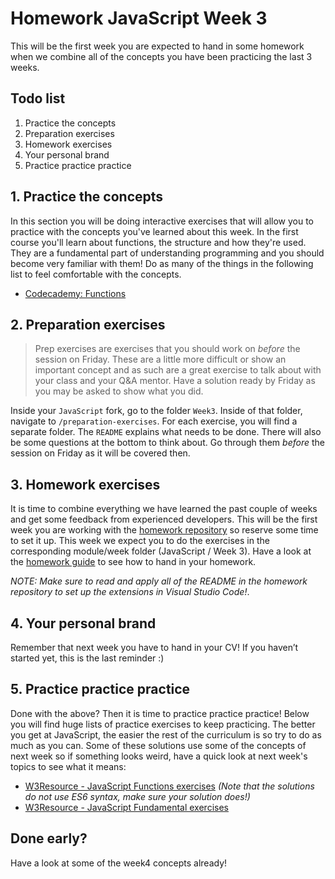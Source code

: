 # Homework JavaScript Week 3

This will be the first week you are expected to hand in some homework when we combine all of the concepts you have been practicing the last 3 weeks.

## **Todo list**

1. Practice the concepts
2. Preparation exercises
3. Homework exercises
4. Your personal brand
5. Practice practice practice

## **1. Practice the concepts**

In this section you will be doing interactive exercises that will allow you to practice with the concepts you've learned about this week. In the first course you'll learn about functions, the structure and how they're used. They are a fundamental part of understanding programming and you should become very familiar with them! Do as many of the things in the following list to feel comfortable with the concepts.

- [Codecademy: Functions ](https://www.codecademy.com/courses/introduction-to-javascript/lessons/functions)

## **2. Preparation exercises**

> Prep exercises are exercises that you should work on _before_ the session on Friday. These are a little more difficult or show an important concept and as such are a great exercise to talk about with your class and your Q&A mentor. Have a solution ready by Friday as you may be asked to show what you did.

Inside your `JavaScript` fork, go to the folder `Week3`. Inside of that folder, navigate to `/preparation-exercises`. For each exercise, you will find a separate folder. The `README` explains what needs to be done. There will also be some questions at the bottom to think about. Go through them _before_ the session on Friday as it will be covered then.

## **3. Homework exercises**

It is time to combine everything we have learned the past couple of weeks and get some feedback from experienced developers. This will be the first week you are working with the [homework repository](https://github.com/Pixel-To-Code-Studio/Homework/blob/main/README.md) so reserve some time to set it up. This week we expect you to do the exercises in the corresponding module/week folder (JavaScript / Week 3). Have a look at the [homework guide](https://github.com/Pixel-To-Code-Studio/JavaScript/blob/main/hand-in-homework-guide.md) to see how to hand in your homework.

_NOTE: Make sure to read and apply all of the README in the homework repository to set up the extensions in Visual Studio Code!_.

## **4. Your personal brand**

Remember that next week you have to hand in your CV! If you haven’t started yet, this is the last reminder :)

## **5. Practice practice practice**

Done with the above? Then it is time to practice practice practice! Below you will find huge lists of practice exercises to keep practicing. The better you get at JavaScript, the easier the rest of the curriculum is so try to do as much as you can. Some of these solutions use some of the concepts of next week so if something looks weird, have a quick look at next week's topics to see what it means:

- [W3Resource - JavaScript Functions exercises](https://www.w3resource.com/javascript-exercises/javascript-functions-exercises.php) _(Note that the solutions do not use ES6 syntax, make sure your solution does!)_
- [W3Resource - JavaScript Fundamental exercises](https://www.w3resource.com/javascript-exercises/fundamental/index.php) 

## Done early?

Have a look at some of the week4 concepts already!
